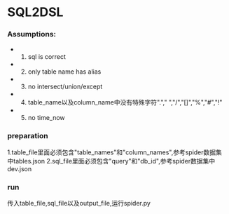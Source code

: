 # SQL2DSL

### Assumptions:

- 1. sql is correct
- 2. only table name has alias
- 3. no intersect/union/except
- 4. table_name以及column_name中没有特殊字符"."," ","/","[]","%","#","!"
- 5. no time_now
### preparation

1.table_file里面必须包含"table_names"和"column_names",参考spider数据集中tables.json
2.sql_file里面必须包含"query"和"db_id",参考spider数据集中dev.json

### run

传入table_file,sql_file以及output_file,运行spider.py